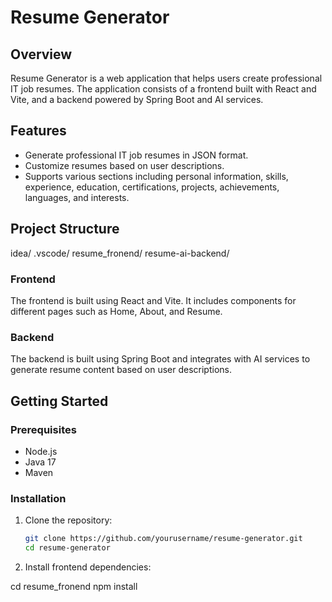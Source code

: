 # Resume Generator

## Overview

Resume Generator is a web application that helps users create professional IT job resumes. The application consists of a frontend built with React and Vite, and a backend powered by Spring Boot and AI services.

## Features

- Generate professional IT job resumes in JSON format.
- Customize resumes based on user descriptions.
- Supports various sections including personal information, skills, experience, education, certifications, projects, achievements, languages, and interests.

## Project Structure
   idea/ .vscode/ resume_fronend/ resume-ai-backend/

### Frontend

The frontend is built using React and Vite. It includes components for different pages such as Home, About, and Resume.

### Backend

The backend is built using Spring Boot and integrates with AI services to generate resume content based on user descriptions.

## Getting Started

### Prerequisites

- Node.js
- Java 17
- Maven

### Installation

1. Clone the repository:
   ```sh
   git clone https://github.com/yourusername/resume-generator.git
   cd resume-generator


2. Install frontend dependencies:

cd resume_fronend
npm install
